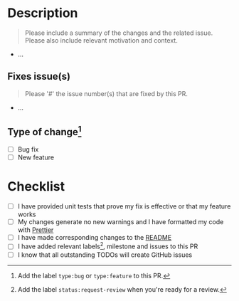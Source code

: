 # Description

> Please include a summary of the changes and the related issue. Please also include relevant motivation and context.

- ...

## Fixes issue(s)

> Please '#' the issue number(s) that are fixed by this PR.

- ...

## Type of change[^1]

- [ ] Bug fix
- [ ] New feature

# Checklist

- [ ] I have provided unit tests that prove my fix is effective or that my feature works
- [ ] My changes generate no new warnings and I have formatted my code with [Prettier](https://marketplace.visualstudio.com/items?itemName=esbenp.prettier-vscode)
- [ ] I have made corresponding changes to the [README](README.md)
- [ ] I have added relevant labels[^2], milestone and issues to this PR
- [ ] I know that all outstanding TODOs will create GitHub issues

[^1]: Add the label `type:bug` or `type:feature` to this PR.
[^2]: Add the label `status:request-review` when you're ready for a review.

